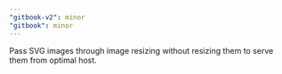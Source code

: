 ```yaml
---
"gitbook-v2": minor
"gitbook": minor
---
```


Pass SVG images through image resizing without resizing them to serve them from optimal host.
